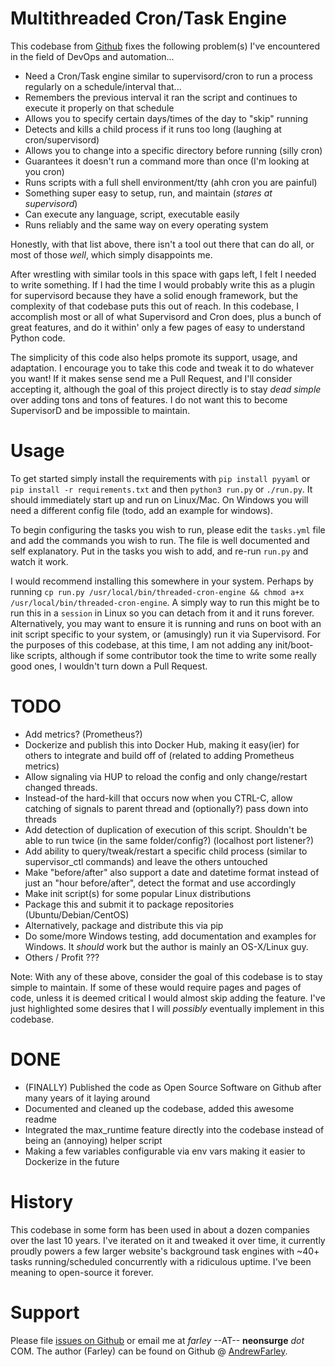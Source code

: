 # Multithreaded Cron/Task Engine

This codebase from [Github](https://github.com/DevOps-Nirvana/threaded-cron-task-engine) fixes the following problem(s) I've encountered in the field of DevOps and automation...

* Need a Cron/Task engine similar to supervisord/cron to run a process regularly on a schedule/interval that...
* Remembers the previous interval it ran the script and continues to execute it properly on that schedule
* Allows you to specify certain days/times of the day to "skip" running
* Detects and kills a child process if it runs too long (laughing at cron/supervisord)
* Allows you to change into a specific directory before running (silly cron)
* Guarantees it doesn't run a command more than once (I'm looking at you cron)
* Runs scripts with a full shell environment/tty (ahh cron you are painful)
* Something super easy to setup, run, and maintain (_stares at supervisord_)
* Can execute any language, script, executable easily
* Runs reliably and the same way on every operating system

Honestly, with that list above, there isn't a tool out there that can do all, or most of those _well_, which simply disappoints me.

After wrestling with similar tools in this space with gaps left, I felt I needed to write something.  If I had the time I would probably write this as a plugin for supervisord because they have a solid enough framework, but the complexity of that codebase puts this out of reach.  In this codebase, I accomplish most or all of what Supervisord and Cron does, plus a bunch of great features, and do it within' only a few pages of easy to understand Python code.

The simplicity of this code also helps promote its support, usage, and adaptation.  I encourage you to take this code and tweak it to do whatever you want!  If it makes sense send me a Pull Request, and I'll consider accepting it, although the goal of this project directly is to stay _dead simple_ over adding tons and tons of features.  I do not want this to become SupervisorD and be impossible to maintain.

# Usage

To get started simply install the requirements with `pip install pyyaml` or `pip install -r requirements.txt` and then `python3 run.py` or `./run.py`.  It should immediately start up and run on Linux/Mac.  On Windows you will need a different config file (todo, add an example for windows).

To begin configuring the tasks you wish to run, please edit the `tasks.yml` file and add the commands you wish to run.  The file is well documented and self explanatory.  Put in the tasks you wish to add, and re-run `run.py` and watch it work.

I would recommend installing this somewhere in your system.  Perhaps by running `cp run.py /usr/local/bin/threaded-cron-engine && chmod a+x /usr/local/bin/threaded-cron-engine`.  A simply way to run this might be to run this in a `session` in Linux so you can detach from it and it runs forever.  Alternatively, you may want to ensure it is running and runs on boot with an init script specific to your system, or (amusingly) run it via Supervisord.  For the purposes of this codebase, at this time, I am not adding any init/boot-like scripts, although if some contributor took the time to write some really good ones, I wouldn't turn down a Pull Request.

# TODO

* Add metrics?  (Prometheus?)
* Dockerize and publish this into Docker Hub, making it easy(ier) for others to integrate and build off of (related to adding Prometheus metrics)
* Allow signaling via HUP to reload the config and only change/restart changed threads.
* Instead-of the hard-kill that occurs now when you CTRL-C, allow catching of signals to parent thread and (optionally?) pass down into threads
* Add detection of duplication of execution of this script.  Shouldn't be able to run twice (in the same folder/config?) (localhost port listener?)
* Add ability to query/tweak/restart a specific child process (similar to supervisor_ctl commands) and leave the others untouched
* Make "before/after" also support a date and datetime format instead of just an "hour before/after", detect the format and use accordingly
* Make init script(s) for some popular Linux distributions
* Package this and submit it to package repositories (Ubuntu/Debian/CentOS)
* Alternatively, package and distribute this via pip
* Do some/more Windows testing, add documentation and examples for Windows.  It _should_ work but the author is mainly an OS-X/Linux guy.
* Others / Profit ???

Note: With any of these above, consider the goal of this codebase is to stay simple to maintain.  If some of these would require pages and pages of code, unless it is deemed critical I would almost skip adding the feature.  I've just highlighted some desires that I will _possibly_ eventually implement in this codebase.

# DONE

* (FINALLY) Published the code as Open Source Software on Github after many years of it laying around
* Documented and cleaned up the codebase, added this awesome readme
* Integrated the max_runtime feature directly into the codebase instead of being an (annoying) helper script
* Making a few variables configurable via env vars making it easier to Dockerize in the future

# History

This codebase in some form has been used in about a dozen companies over the last 10 years.  I've iterated on it and tweaked it over time, it currently proudly powers a few larger website's background task engines with ~40+ tasks running/scheduled concurrently with a ridiculous uptime.  I've been meaning to open-source it forever.

# Support

Please file [issues on Github](https://github.com/DevOps-Nirvana/threaded-cron-task-engine/issues) or email me at _farley_ --AT-- **neonsurge** _dot_ COM.  The author (Farley) can be found on Github @ [AndrewFarley](http://github.com/andrewfarley).
